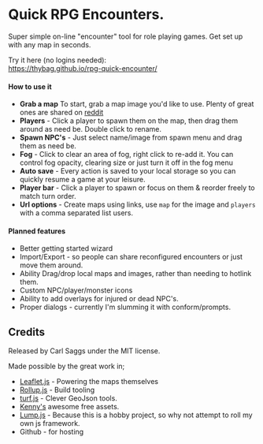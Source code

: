 # Quick RPG Encounters.

Super simple on-line "encounter" tool for role playing games. Get set up with any map in seconds.

Try it here (no logins needed):    
https://thybag.github.io/rpg-quick-encounter/

#### How to use it
* **Grab a map** To start, grab a map image you'd like to use. Plenty of great ones are shared on [reddit](https://www.reddit.com/r/dndmaps/)
* **Players** - Click a player to spawn them on the map, then drag them around as need be. Double click to rename.    
* **Spawn NPC's** - Just select name/image from spawn menu and drag them as need be.    
* **Fog** - Click to clear an area of fog, right click to re-add it. You can control fog opacity, clearing size or just turn it off in the fog menu
* **Auto save** - Every action is saved to your local storage so you can quickly resume a game at your leisure.    
* **Player bar** - Click a player to spawn or focus on them & reorder freely to match turn order.    
* **Url options** - Create maps using links,  use `map` for the image and `players` with a comma separated list users.

#### Planned features
* Better getting started wizard
* Import/Export - so people can share reconfigured encounters or just move them around.
* Ability Drag/drop  local maps and images, rather than needing to hotlink them.
* Custom NPC/player/monster icons
* Ability to add overlays for injured or dead NPC's.
* Proper dialogs - currently I'm slumming it with conform/prompts.

## Credits
Released by Carl Saggs under the MIT license.

Made possible by the great work in;
* [Leaflet.js](https://leafletjs.com/) - Powering the maps themselves
* [Rollup.js](https://rollupjs.org/) - Build tooling
* [turf.js](https://turfjs.org/) - Clever GeoJson tools.
* [Kenny's](https://www.kenney.nl/) awesome free assets. 
* [Lump.js](https://github.com/thybag/lump.js) - Because this is a hobby project, so why not attempt to roll my own js framework.
* Github - for hosting